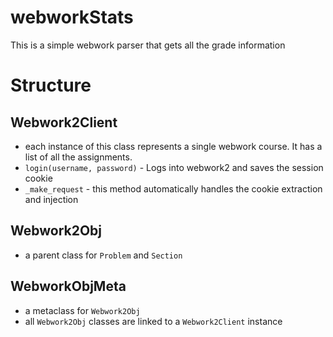 # webworkStats
This is a simple webwork parser that gets all the grade information

# Structure
## Webwork2Client
* each instance of this class represents a single webwork course. It has a list of all the assignments.
* `login(username, password)` - Logs into webwork2 and saves the session cookie
* `_make_request` - this method automatically handles the cookie extraction and injection

## Webwork2Obj
* a parent class for `Problem` and `Section`

## WebworkObjMeta
* a metaclass for `Webwork2Obj`
* all `Webwork2Obj` classes are linked to a `Webwork2Client` instance

